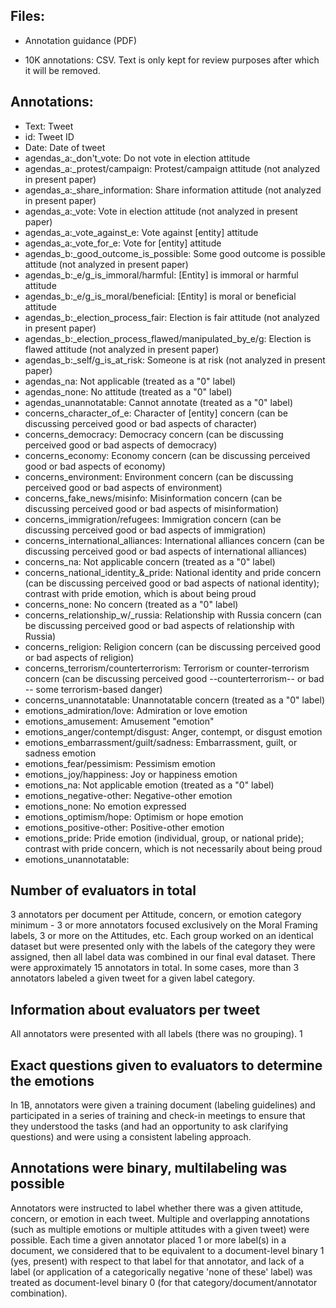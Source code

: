 
## Files:
- Annotation guidance (PDF)

- 10K annotations: CSV. Text is only kept for review purposes after which it will be removed.

## Annotations:

- Text: Tweet
- id: Tweet ID
- Date: Date of tweet
- agendas_a:_don't_vote: Do not vote in election attitude
- agendas_a:_protest/campaign:  Protest/campaign attitude (not analyzed in present paper)
- agendas_a:_share_information:  Share information attitude (not analyzed in present paper)
- agendas_a:_vote:  Vote in election attitude (not analyzed in present paper)
- agendas_a:_vote_against_e: Vote against [entity] attitude
- agendas_a:_vote_for_e: Vote for [entity] attitude
- agendas_b:_good_outcome_is_possible: Some good outcome is possible attitude (not analyzed in present paper)
- agendas_b:_e/g_is_immoral/harmful: [Entity] is immoral or harmful attitude
- agendas_b:_e/g_is_moral/beneficial: [Entity] is moral or beneficial attitude
- agendas_b:_election_process_fair: Election is fair attitude (not analyzed in present paper)
- agendas_b:_election_process_flawed/manipulated_by_e/g: Election is flawed attitude (not analyzed in present paper)
- agendas_b:_self/g_is_at_risk: Someone is at risk (not analyzed in present paper)
- agendas_na: Not applicable (treated as a "0" label)
- agendas_none: No attitude (treated as a "0" label)
- agendas_unannotatable: Cannot annotate (treated as a "0" label)
- concerns_character_of_e: Character of [entity] concern (can be discussing perceived good or bad aspects of character)
- concerns_democracy: Democracy concern (can be discussing perceived good or bad aspects of democracy)
- concerns_economy: Economy concern (can be discussing perceived good or bad aspects of economy)
- concerns_environment: Environment concern (can be discussing perceived good or bad aspects of environment)
- concerns_fake_news/misinfo: Misinformation concern (can be discussing perceived good or bad aspects of misinformation)
- concerns_immigration/refugees: Immigration concern (can be discussing perceived good or bad aspects of immigration)
- concerns_international_alliances: International alliances concern (can be discussing perceived good or bad aspects of international alliances)
- concerns_na: Not applicable concern (treated as a "0" label)
- concerns_national_identity_&_pride: National identity and pride concern (can be discussing perceived good or bad aspects of national identity); contrast with pride emotion, which is about being proud
- concerns_none: No concern (treated as a "0" label)
- concerns_relationship_w/_russia: Relationship with Russia concern (can be discussing perceived good or bad aspects of relationship with Russia)
- concerns_religion: Religion concern (can be discussing perceived good or bad aspects of religion)
- concerns_terrorism/counterterrorism: Terrorism or counter-terrorism concern (can be discussing perceived good --counterterrorism-- or bad -- some terrorism-based danger)
- concerns_unannotatable: Unannotatable concern (treated as a "0" label)
- emotions_admiration/love: Admiration or love emotion
- emotions_amusement: Amusement "emotion"
- emotions_anger/contempt/disgust: Anger, contempt, or disgust emotion
- emotions_embarrassment/guilt/sadness: Embarrassment, guilt, or sadness emotion
- emotions_fear/pessimism: Pessimism emotion
- emotions_joy/happiness: Joy or happiness emotion
- emotions_na: Not applicable emotion (treated as a "0" label)
- emotions_negative-other: Negative-other emotion
- emotions_none: No emotion expressed
- emotions_optimism/hope: Optimism or hope emotion
- emotions_positive-other: Positive-other emotion 
- emotions_pride: Pride emotion (individual, group, or national pride); contrast with pride concern, which is not necessarily about being proud
- emotions_unannotatable: 

## Number of evaluators in total
3 annotators per document per Attitude, concern, or emotion category minimum - 3 or more annotators focused exclusively on the Moral Framing labels, 3 or more on the Attitudes, etc. Each group worked on an identical dataset but were presented only with the labels of the category they were assigned, then all label data was combined in our final eval dataset. There were approximately 15 annotators in total. In some cases, more than 3 annotators labeled a given tweet for a given label category.

## Information about evaluators per tweet
All annotators were presented with all labels (there was no grouping). 1

## Exact questions given to evaluators to determine the emotions
In 1B, annotators were given a training document (labeling guidelines) and participated in a series of training and check-in meetings to ensure that they understood the tasks (and had an opportunity to ask clarifying questions) and were using a consistent labeling approach.

## Annotations were binary, multilabeling was possible
Annotators were instructed to label whether there was a given attitude, concern, or emotion in each tweet. Multiple and overlapping annotations (such as multiple emotions or multiple attitudes with a given tweet) were possible. Each time a given annotator placed 1 or more label(s) in a document, we considered that to be equivalent to a document-level binary 1 (yes, present) with respect to that label for that annotator, and lack of a label (or application of a categorically negative 'none of these' label) was treated as document-level binary 0 (for that category/document/annotator combination).
